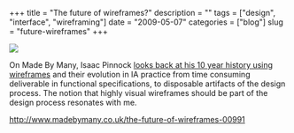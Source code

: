 +++
title = "The future of wireframes?"
description = ""
tags = ["design", "interface", "wireframing"]
date = "2009-05-07"
categories = ["blog"]
slug = "future-wireframes"
+++



  <div class="notebook-screenshot"><a href="http://www.madebymany.co.uk/the-future-of-wireframes-00991"><img id='bluga-thumbnail-1595' class='bluga-thumbnail large' src='http://media.konigi.com/bluga/
wt4a0384ec3f448_0.jpg'/></a></div><p>On Made By Many, Isaac Pinnock <a href="http://www.madebymany.co.uk/the-future-of-wireframes-00991">looks back at his 10 year history using wireframes</a> and their evolution in IA practice from time consuming deliverable in functional specifications, to disposable artifacts of the design process. The notion that highly visual wireframes should be part of the design process resonates with me. </p>
    
  <a href="http://www.madebymany.co.uk/the-future-of-wireframes-00991">http://www.madebymany.co.uk/the-future-of-wireframes-00991</a>
